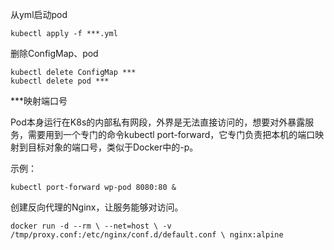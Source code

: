  从yml启动pod

```
kubectl apply -f ***.yml
```

删除ConfigMap、pod

```
kubectl delete ConfigMap ***
kubectl delete pod ***
```



***映射端口号

Pod本身运行在K8s的内部私有网段，外界是无法直接访问的，想要对外暴露服务，需要用到一个专门的命令kubectl port-forward，它专门负责把本机的端口映射到目标对象的端口号，类似于Docker中的-p。

示例：

```
kubectl port-forward wp-pod 8080:80 &
```



创建反向代理的Nginx，让服务能够对访问。

```
docker run -d --rm \ --net=host \ -v /tmp/proxy.conf:/etc/nginx/conf.d/default.conf \ nginx:alpine

```



